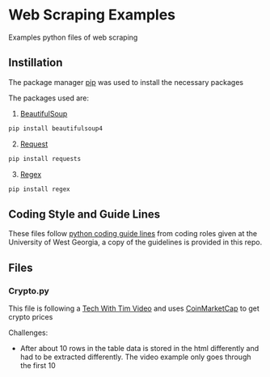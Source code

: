 # Web Scraping Examples

Examples python files of web scraping

## Instillation

The package manager [pip](https://pip.pypa.io/en/stable/) was used to install the necessary packages

The packages used are:

1. [BeautifulSoup](https://www.crummy.com/software/BeautifulSoup/bs4/doc/)

```bash
pip install beautifulsoup4
```

2. [Request](https://pypi.org/project/requests/)

```bash
pip install requests
```

3. [Regex](https://pypi.org/project/regex/)

```bash
pip install regex
```

## Coding Style and Guide Lines

These files follow [python coding guide lines](https://github.com/davidreklaw/PythonProjects/blob/main/UWG_Python_Style_Guide.txt) from coding roles given at the University of West Georgia, a copy of the guidelines is provided in this repo.

## Files

### Crypto.py

This file is following a [Tech With Tim Video](https://www.youtube.com/watch?v=lC6mucyD17k&t=517s) and uses [CoinMarketCap](https://coinmarketcap.com/) to get crypto prices

Challenges:
- After about 10 rows in the table data is stored in the html differently and had to be extracted differently. The video example only goes through the first 10